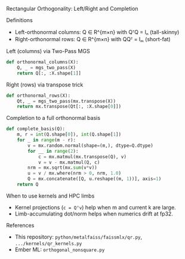 Rectangular Orthogonality: Left/Right and Completion

Definitions

- Left-orthonormal columns: Q ∈ R^{m×n} with QᵀQ = Iₙ (tall-skinny)
- Right-orthonormal rows: Q ∈ R^{m×n} with QQᵀ = Iₘ (short-fat)

Left (columns) via Two-Pass MGS

```python
def orthonormal_columns(X):
    Q, _ = mgs_two_pass(X)
    return Q[:, :X.shape[1]]
```

Right (rows) via transpose trick

```python
def orthonormal_rows(X):
    Qt, _ = mgs_two_pass(mx.transpose(X))
    return mx.transpose(Qt[:, :X.shape[0]])
```

Completion to a full orthonormal basis

```python
def complete_basis(Q):
    m, r = int(Q.shape[0]), int(Q.shape[1])
    for _ in range(m - r):
        v = mx.random.normal(shape=(m,), dtype=Q.dtype)
        for __ in range(2):
            c = mx.matmul(mx.transpose(Q), v)
            v = v - mx.matmul(Q, c)
        nrm = mx.sqrt(mx.sum(v*v))
        u = v / mx.where(nrm > 0, nrm, 1.0)
        Q = mx.concatenate([Q, u.reshape((m, 1))], axis=1)
    return Q
```

When to use kernels and HPC limbs

- Kernel projections (`c = Qᵀv`) help when m and current k are large.
- Limb-accumulating dot/norm helps when numerics drift at fp32.

References

- This repository: `python/metalfaiss/faissmlx/qr.py`, `.../kernels/qr_kernels.py`
- Ember ML: `orthogonal_nonsquare.py`

